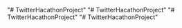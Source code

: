 "# TwitterHacathonProject" 
"# TwitterHacathonProject" 
"# TwitterHacathonProject" 
"# TwitterHacathonProject" 
